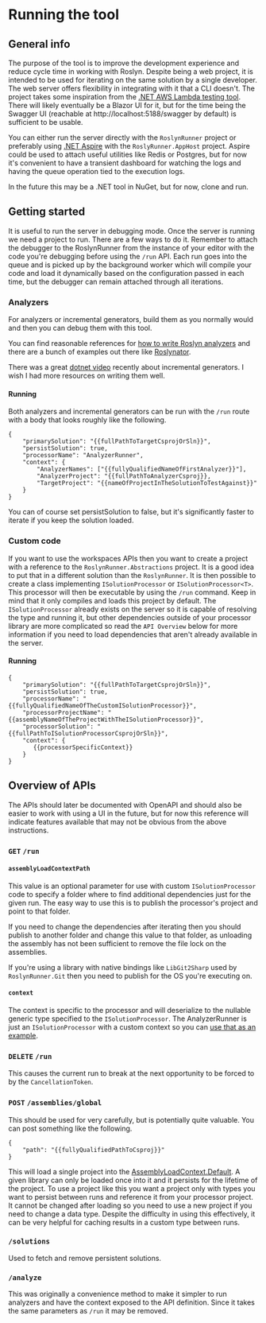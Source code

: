 # Running the tool

## General info
The purpose of the tool is to improve the development experience and reduce cycle time in working with Roslyn. Despite being a web project, it is intended to be used for iterating on the same solution by a single developer. The web server offers flexibility in integrating with it that a CLI doesn't. The project takes some inspiration from the [.NET AWS Lambda testing tool](https://github.com/aws/aws-lambda-dotnet/tree/master/Tools/LambdaTestTool). There will likely eventually be a Blazor UI for it, but for the time being the Swagger UI (reachable at http://localhost:5188/swagger by default) is sufficient to be usable.

You can either run the server directly with the `RoslynRunner` project or preferably using [.NET Aspire](https://learn.microsoft.com/en-us/dotnet/aspire/get-started/aspire-overview) with the `RoslyRunner.AppHost` project. Aspire could be used to attach useful utilities like Redis or Postgres, but for now it's convenient to have a transient dashboard for watching the logs and having the queue operation tied to the execution logs.

In the future this may be a .NET tool in NuGet, but for now, clone and run. 

## Getting started
It is useful to run the server in debugging mode. Once the server is running we need a project to run. There are a few ways to do it. Remember to attach the debugger to the RoslynRunner from the instance of your editor with the code you're debugging before using the `/run` API. Each run goes into the queue and is picked up by the background worker which will compile your code and load it dynamically based on the configuration passed in each time, but the debugger can remain attached through all iterations.

### Analyzers
For analyzers or incremental generators, build them as you normally would and then you can debug them with this tool.

You can find reasonable references for [how to write Roslyn analyzers](https://devblogs.microsoft.com/dotnet/how-to-write-a-roslyn-analyzer/) and there are a bunch of examples out there like [Roslynator](https://github.com/dotnet/roslynator).

There was a great [dotnet video](https://www.youtube.com/watch?v=KTsyS3rDUgg) recently about incremental generators. I wish I had more resources on writing them well.

#### Running
Both analyzers and incremental generators can be run with the `/run` route with a body that looks roughly like the following.

```
{
    "primarySolution": "{{fullPathToTargetCsprojOrSln}}",
    "persistSolution": true,
    "processorName": "AnalyzerRunner",
    "context": {
        "AnalyzerNames": ["{{fullyQualifiedNameOfFirstAnalyzer}}"],
        "AnalyzerProject": "{{fullPathToAnalyzerCsproj}},
        "TargetProject": "{{nameOfProjectInTheSolutionToTestAgainst}}"
    }
}
```

You can of course set persistSolution to false, but it's significantly faster to iterate if you keep the solution loaded.

### Custom code

If you want to use the workspaces APIs then you want to create a project with a reference to the `RoslynRunner.Abstractions` project. It is a good idea to put that in a different solution than the `RoslynRunner`. It is then possible to create a class implementing `ISolutionProcessor` or `ISolutionProcessor<T>`. This processor will then be executable by using the `/run` command. Keep in mind that it only compiles and loads this project by default. The `ISolutionProcessor` already exists on the server so it is capable of resolving the type and running it, but other dependencies outside of your processor library are more complicated so read the `API Overview` below for more information if you need to load dependencies that aren't already available in the server.

#### Running
```
{
    "primarySolution": "{{fullPathToTargetCsprojOrSln}}",
    "persistSolution": true,
    "processorName": "{{fullyQualifiedNameOfTheCustomISolutionProcessor}}",
    "processorProjectName": "{{assemblyNameOfTheProjectWithTheISolutionProcessor}}",
    "processorSolution": "{{fullPathToISolutionProcessorCsprojOrSln}}",
    "context": {
       {{processorSpecificContext}}
    }
}
```

## Overview of APIs
The APIs should later be documented with OpenAPI and should also be easier to work with using a UI in the future, but for now this reference will indicate features available that may not be obvious from the above instructions.

### `GET` `/run`

#### `assemblyLoadContextPath`
This value is an optional parameter for use with custom `ISolutionProcessor` code to specify a folder where to find additional dependencies just for the given run. The easy way to use this is to publish the processor's project and point to that folder. 

If you need to change the dependencies after iterating then you should publish to another folder and change this value to that folder, as unloading the assembly has not been sufficient to remove the file lock on the assemblies. 

If you're using a library with native bindings like `LibGit2Sharp` used by `RoslynRunner.Git` then you need to publish for the OS you're executing on.

#### `context`

The context is specific to the processor and will deserialize to the nullable generic type specified to the `ISolutionProcessor`. The AnalyzerRunner is just an `ISolutionProcessor` with a custom context so you can [use that as an example](../RoslynRunner/SolutionProcessors/AnalyzerRunner.cs).

### `DELETE` `/run`
This causes the current run to break at the next opportunity to be forced to by the `CancellationToken`.

### `POST` `/assemblies/global`
This should be used for very carefully, but is potentially quite valuable. You can post something like the following.

```
{
    "path": "{{fullyQualifiedPathToCsproj}}"
}
```
This will load a single project into the [AssemblyLoadContext.Default](https://learn.microsoft.com/en-us/dotnet/api/system.runtime.loader.assemblyloadcontext.default?view=net-8.0). A given library can only be loaded once into it and it persists for the lifetime of the project. To use a project like this you want a project only with types you want to persist between runs and reference it from your processor project. It cannot be changed after loading so you need to use a new project if you need to change a data type. Despite the difficulty in using this effectively, it can be very helpful for caching results in a custom type between runs. 

### `/solutions`
Used to fetch and remove persistent solutions.

### `/analyze`
This was originally a convenience method to make it simpler to run analyzers and have the context exposed to the API definition. Since it takes the same parameters as `/run` it may be removed.





